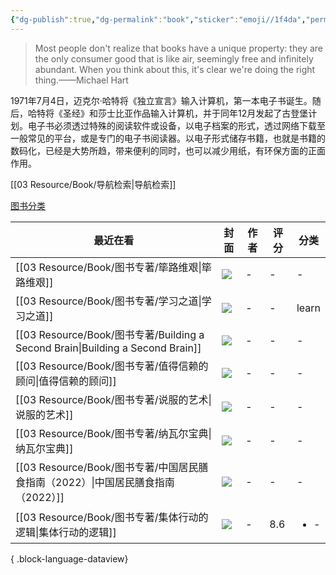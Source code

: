 ```yaml
---
{"dg-publish":true,"dg-permalink":"book","sticker":"emoji//1f4da","permalink":"/book/","dgPassFrontmatter":true}
---
```



> Most people don't realize that books have a unique property: they are the only consumer good that is like air, seemingly free and infinitely abundant. When you think about this, it's clear we're doing the right thing.——Michael Hart


1971年7月4日，迈克尔·哈特将《独立宣言》输入计算机，第一本电子书诞生。随后，哈特将《圣经》和莎士比亚作品输入计算机，并于同年12月发起了古登堡计划。电子书必须透过特殊的阅读软件或设备，以电子档案的形式，透过网络下载至一般常见的平台，或是专门的电子书阅读器。以电子形式储存书籍，也就是书籍的数码化，已经是大势所趋，带来便利的同时，也可以减少用纸，有环保方面的正面作用。

[[03 Resource/Book/导航检索\|导航检索]]

[图书分类](%E9%A5%B6%E4%B8%B0%E4%B9%A6%E6%88%BF%208dc59f7e00d74b6197240d02fa291423/%E5%9B%BE%E4%B9%A6%E5%88%86%E7%B1%BB%2081b98c6fba004392b7ee8fc0a3ec7e9f.md)





| 最近在看                                                                          | 封面      | 作者 | 评分  | 分类                   |
| ----------------------------------------------------------------------------- | ------- | -- | --- | -------------------- |
| [[03 Resource/Book/图书专著/筚路维艰\|筚路维艰]]                                       | ![](\-) | \- | \-  | \-                   |
| [[03 Resource/Book/图书专著/学习之道\|学习之道]]                                       | ![](\-) | \- | \-  | learn                |
| [[03 Resource/Book/图书专著/Building a Second Brain\|Building a Second Brain]] | ![](\-) | \- | \-  | \-                   |
| [[03 Resource/Book/图书专著/值得信赖的顾问\|值得信赖的顾问]]                                 | ![](\-) | \- | \-  | \-                   |
| [[03 Resource/Book/图书专著/说服的艺术\|说服的艺术]]                                     | ![](\-) | \- | \-  | \-                   |
| [[03 Resource/Book/图书专著/纳瓦尔宝典\|纳瓦尔宝典]]                                     | ![](\-) | \- | \-  | \-                   |
| [[03 Resource/Book/图书专著/中国居民膳食指南（2022）\|中国居民膳食指南（2022）]]                   | ![](\-) | \- | \-  | \-                   |
| [[03 Resource/Book/图书专著/集体行动的逻辑\|集体行动的逻辑]]                                 | ![](\-) | \- | 8.6 | <ul><li>\-</li></ul> |

{ .block-language-dataview}


